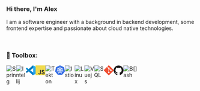 ### Hi there, I'm Alex

I am a software engineer with a background in backend development, some frontend expertise and passionate about cloud native technologies.


<br />

### 🧰 Toolbox:
[<img align="left" alt="Spring" width="26px" src="https://spring.io/images/projects/spring-edf462fec682b9d48cf628eaf9e19521.svg" />]()

[<img align="left" alt="Intellij" width="26px" src="https://resources.jetbrains.com/storage/products/company/brand/logos/IntelliJ_IDEA_icon.svg?_gl=1*1ie82zt*_ga*OTA2MjY5MzQ3LjE2MTE4MjYxNjM.*_ga_V0XZL7QHEB*MTYzMDM0MjA0Ny4xMS4wLjE2MzAzNDIwNDcuMA..&_ga=2.238307463.686506862.1630342047-906269347.1611826163" />](https://www.jetbrains.com/idea/)

[<img align="left" alt="Visual Studio Code" width="26px" src="https://raw.githubusercontent.com/github/explore/80688e429a7d4ef2fca1e82350fe8e3517d3494d/topics/visual-studio-code/visual-studio-code.png" />]()

[<img align="left" alt="JavaScript" width="26px" src="https://raw.githubusercontent.com/github/explore/80688e429a7d4ef2fca1e82350fe8e3517d3494d/topics/javascript/javascript.png" />]()

[<img align="left" alt="Tekton" width="26px" src="https://raw.githubusercontent.com/cdfoundation/artwork/743c9c70f5aa2265285d281ea4f25fb1314d8d08/tekton/icon/color/tekton-icon-color.svg" />]()

[<img align="left" alt="Kubernetes" width="26px" src="https://raw.githubusercontent.com/kubernetes/kubernetes/master/logo/logo.svg" />](https://kubernetes.io/)

[<img align="left" alt="Istio" width="26px" src="https://istio.io/latest/img/istio-whitelogo-bluebackground-framed.svg" />](https://kubernetes.io/)

[<img align="left" alt="Linux" width="26px" src="https://upload.wikimedia.org/wikipedia/commons/thumb/3/35/Tux.svg/249px-Tux.svg.png" />](https://www.linuxfoundation.org/)


[<img align="left" alt="Vuejs" width="26px" src="https://upload.wikimedia.org/wikipedia/commons/9/95/Vue.js_Logo_2.svg" />](https://github.com/yyx990803)


[<img align="left" alt="SQL" width="26px" src="https://www.postgresql.org/media/img/about/press/elephant.png" />](https://www.postgresql.org/)



[<img align="left" alt="Git" width="26px" src="./img/git.png" />](https://git-scm.com/)

[<img align="left" alt="GitHub" width="26px" src="https://raw.githubusercontent.com/github/explore/78df643247d429f6cc873026c0622819ad797942/topics/github/github.png" />]()
[<img align="left" alt="Bash" width="26px" src="https://upload.wikimedia.org/wikipedia/commons/thumb/4/4b/Bash_Logo_Colored.svg/512px-Bash_Logo_Colored.svg.png" />]()

[<img alignt="left">]